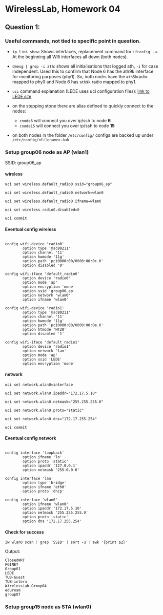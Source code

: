 # WirelessLab, Homework 04

## Question 1:

### Useful commands, not tied to specific point in question.

* `ip link show`: Shows interfaces, replacement command for `ifconfig -a`. 
At the beginning all Wifi interfaces all down (both nodes). 

* `dmesg | grep -i ath`: shows all initialisations that logged ath, `-i` for case independent.
Used this to confirm that Node 6 has the ath9k interface for monitoring purposes (phy1). 
So, both nodrs have the `ath5k`radio mapped to phy0 and Node 6 has `ath9k` radio mapped to phy1. 

* `uci` command explanation (LEDE uses uci configuration files):  [link to LEDE site](https://wiki.lede-project.org/docs/user-guide/introduction_to_lede_configuration)

* on the stepping stone there are alias defined to quickly connect to the nodes:
	* `cnode6` will connect you over ip/ssh to node **6**
	* `cnode15` will connect you over ip/ssh to node **15**

* on both nodes in the folder `/etc/config/` configs are backed up under `/etc/config/<filename>.bak` 


### Setup group06 node as AP (wlan1)

SSID: group06_ap

#### wireless
`uci set wireless.default_radio0.ssid="group06_ap"`

`uci set wireless.default_radio0.network=wlan0`

`uci set wireless.default_radio0.ifname=wlan0`

`uci set wireless.radio0.disabled=0`

`uci commit`

#### Eventual config wireless

```

config wifi-device 'radio0'
        option type 'mac80211'
        option channel '11'
        option hwmode '11g'
        option path 'pci0000:00/0000:00:0c.0'
        option disabled '0'

config wifi-iface 'default_radio0'
        option device 'radio0'
        option mode 'ap'
        option encryption 'none'
        option ssid 'group06_ap'
        option network 'wlan0'
        option ifname 'wlan0'

config wifi-device 'radio1'
        option type 'mac80211'
        option channel '11'
        option hwmode '11g'
        option path 'pci0000:00/0000:00:0e.0'
        option htmode 'HT20'
        option disabled '1'

config wifi-iface 'default_radio1'
        option device 'radio1'
        option network 'lan'
        option mode 'ap'
        option ssid 'LEDE'
        option encryption 'none'
```

#### network

`uci set network.wlan0=interface`

`uci set network.wlan0.ipaddr="172.17.5.10"`

`uci set network.wlan0.netmask="255.255.255.0"`

`uci set network.wlan0.proto="static"`

`uci set network.wlan0.dns="172.17.255.254"`

`uci commit`

#### Eventual config network

```

config interface 'loopback'
        option ifname 'lo'
        option proto 'static'
        option ipaddr '127.0.0.1'
        option netmask '255.0.0.0'

config interface 'lan'
        option type 'bridge'
        option ifname 'eth0'
        option proto 'dhcp'

config interface 'wlan0'
        option ifname 'wlan0'
        option ipaddr '172.17.5.10'
        option netmask '255.255.255.0'
        option proto 'static'
        option dns '172.17.255.254'

```

#### Check for success
`iw wlan0 scan | grep 'SSID' | sort -u | awk '{print $2}'`

Output:

```
ClosedWRT
FGINET
Group01
LEDE
TUB-Guest
TUB-intern
WirelessLab-Group04
eduroam
group07
```

### Setup group15 node as STA (wlan0)



